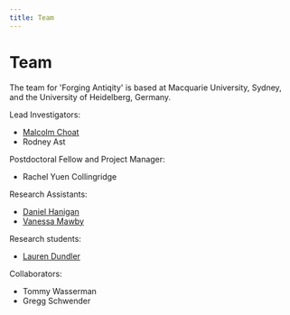```yaml
---
title: Team
---
```

 

# Team

The team for 'Forging Antiqity' is based at Macquarie University, Sydney, and the University of Heidelberg, Germany.

Lead Investigators:
* [Malcolm Choat](/malcolm)
* Rodney Ast

Postdoctoral Fellow and Project Manager:
* Rachel Yuen Collingridge

Research Assistants:
* [Daniel Hanigan](/daniel) 
* [Vanessa Mawby](/vanessa)

Research students:
* [Lauren Dundler](/lauren) 

Collaborators:
* Tommy Wasserman
* Gregg Schwender
